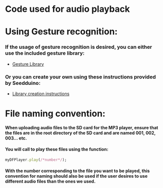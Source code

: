 # Code used for audio playback

# Using Gesture recognition:
### If the usage of gesture recognition is desired, you can either use the included gesture library:
  - [Gesture Library](https://github.com/Wafflom/MIT-CRE-AT-E-team-HAPlas/tree/48943a845ded3df958085c8eb5ed810e9c71b0dc/Code/Gesture%20Library)
### Or you can create your own using these instructions provided by Seedduino:
  - [Library creation instructions](https://wiki.seeedstudio.com/XIAOEI/)

# File naming convention:
#### When uploading audio files to the SD card for the MP3 player, ensure that the files are in the root directory of the SD card and are named 001, 002, 003... etc. 
#### You will call to play these files using the function:
```ruby
myDFPlayer.play(/*number*/);
```
#### With the number corresponding to the file you want to be played, this convention for naming should also be used if the user desires to use different audio files than the ones we used.


